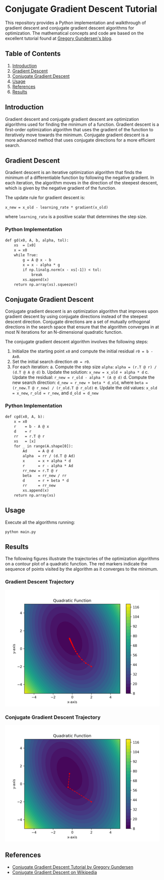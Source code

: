 # Conjugate Gradient Descent Tutorial

This repository provides a Python implementation and walkthrough of gradient descent and conjugate gradient descent algorithms for optimization. The mathematical concepts and code are based on the excellent tutorial found at [Gregory Gundersen's blog](https://gregorygundersen.com/blog/2022/03/20/conjugate-gradient-descent/).

## Table of Contents

1. [Introduction](#introduction)
2. [Gradient Descent](#gradient-descent)
3. [Conjugate Gradient Descent](#conjugate-gradient-descent)
4. [Usage](#usage)
5. [References](#references)
6. [Results](#results)

## Introduction

Gradient descent and conjugate gradient descent are optimization algorithms used for finding the minimum of a function. Gradient descent is a first-order optimization algorithm that uses the gradient of the function to iteratively move towards the minimum. Conjugate gradient descent is a more advanced method that uses conjugate directions for a more efficient search.

## Gradient Descent

Gradient descent is an iterative optimization algorithm that finds the minimum of a differentiable function by following the negative gradient. In each iteration, the algorithm moves in the direction of the steepest descent, which is given by the negative gradient of the function.

The update rule for gradient descent is:

`x_new = x_old - learning_rate * gradient(x_old)`

where `learning_rate` is a positive scalar that determines the step size.

### Python Implementation

```
def gd(x0, A, b, alpha, tol):
    xs  = [x0]
    x = x0
    while True:
        g = A @ x - b
        x = x - alpha * g
        if np.linalg.norm(x - xs[-1]) < tol:
            break
        xs.append(x)
    return np.array(xs).squeeze()
```

## Conjugate Gradient Descent

Conjugate gradient descent is an optimization algorithm that improves upon gradient descent by using conjugate directions instead of the steepest descent direction. Conjugate directions are a set of mutually orthogonal directions in the search space that ensure that the algorithm converges in at most N iterations for an N-dimensional quadratic function.

The conjugate gradient descent algorithm involves the following steps:

1. Initialize the starting point `x0` and compute the initial residual `r0 = b - Ax0`.
2. Set the initial search direction `d0 = r0`.
3. For each iteration:
   a. Compute the step size `alpha`: `alpha = (r.T @ r) / (d.T @ A @ d)`
   b. Update the solution: `x_new = x_old + alpha * d`
   c. Update the residual: `r_new = r_old - alpha * (A @ d)`
   d. Compute the new search direction: `d_new = r_new + beta * d_old`, where `beta = (r_new.T @ r_new) / (r_old.T @ r_old)`
   e. Update the old values: `x_old = x_new`, `r_old = r_new`, and `d_old = d_new`

### Python Implementation

````
def cgd(x0, A, b):
    x = x0
    r    = b - A @ x
    d    = r
    rr   = r.T @ r
    xs   = [x]
    for _ in range(A.shape[0]):
        Ad     = A @ d
        alpha  = rr / (d.T @ Ad)
        x      = x + alpha * d
        r      = r - alpha * Ad
        rr_new = r.T @ r
        beta   = rr_new / rr
        d      = r + beta * d
        rr     = rr_new
        xs.append(x)
    return np.array(xs)
````

## Usage

Execute all the algorithms running:

```
python main.py
```

## Results

The following figures illustrate the trajectories of the optimization algorithms on a contour plot of a quadratic function. The red markers indicate the sequence of points visited by the algorithm as it converges to the minimum.

### Gradient Descent Trajectory

![Gradient Descent Trajectory](figures/sgd.png)

### Conjugate Gradient Descent Trajectory

![Conjugate Gradient Descent Trajectory](figures/cgd.png)

## References

- [Conjugate Gradient Descent Tutorial by Gregory Gundersen](https://gregorygundersen.com/blog/2022/03/20/conjugate-gradient-descent/)
- [Conjugate Gradient Descent on Wikipedia](https://en.wikipedia.org/wiki/Conjugate_gradient_method)